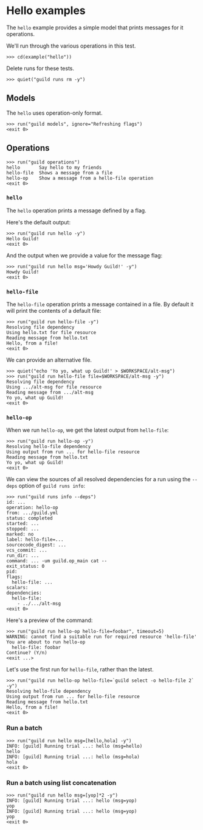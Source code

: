 # Hello examples

The `hello` example provides a simple model that prints messages for
it operations.

We'll run through the various operations in this test.

    >>> cd(example("hello"))

Delete runs for these tests.

    >>> quiet("guild runs rm -y")

## Models

The `hello` uses operation-only format.

    >>> run("guild models", ignore="Refreshing flags")
    <exit 0>

## Operations

    >>> run("guild operations")
    hello       Say hello to my friends
    hello-file  Shows a message from a file
    hello-op    Show a message from a hello-file operation
    <exit 0>

### `hello`

The `hello` operation prints a message defined by a flag.

Here's the default output:

    >>> run("guild run hello -y")
    Hello Guild!
    <exit 0>

And the output when we provide a value for the message flag:

    >>> run("guild run hello msg='Howdy Guild!' -y")
    Howdy Guild!
    <exit 0>

### `hello-file`

The `hello-file` operation prints a message contained in a file. By
default it will print the contents of a default file:

    >>> run("guild run hello-file -y")
    Resolving file dependency
    Using hello.txt for file resource
    Reading message from hello.txt
    Hello, from a file!
    <exit 0>

We can provide an alternative file.

    >>> quiet("echo 'Yo yo, what up Guild!' > $WORKSPACE/alt-msg")
    >>> run("guild run hello-file file=$WORKSPACE/alt-msg -y")
    Resolving file dependency
    Using .../alt-msg for file resource
    Reading message from .../alt-msg
    Yo yo, what up Guild!
    <exit 0>

### `hello-op`

When we run `hello-op`, we get the latest output from `hello-file`:

    >>> run("guild run hello-op -y")
    Resolving hello-file dependency
    Using output from run ... for hello-file resource
    Reading message from hello.txt
    Yo yo, what up Guild!
    <exit 0>

We can view the sources of all resolved dependencies for a run using
the `--deps` option of `guild runs info`:

    >>> run("guild runs info --deps")
    id: ...
    operation: hello-op
    from: .../guild.yml
    status: completed
    started: ...
    stopped: ...
    marked: no
    label: hello-file=...
    sourcecode_digest: ...
    vcs_commit: ...
    run_dir: ...
    command: ... -um guild.op_main cat --
    exit_status: 0
    pid:
    flags:
      hello-file: ...
    scalars:
    dependencies:
      hello-file:
        - ../.../alt-msg
    <exit 0>

Here's a preview of the command:

    >>> run("guild run hello-op hello-file=foobar", timeout=5)
    WARNING: cannot find a suitable run for required resource 'hello-file'
    You are about to run hello-op
      hello-file: foobar
    Continue? (Y/n)
    <exit ...>

Let's use the first run for `hello-file`, rather than the latest.

    >>> run("guild run hello-op hello-file=`guild select -o hello-file 2` -y")
    Resolving hello-file dependency
    Using output from run ... for hello-file resource
    Reading message from hello.txt
    Hello, from a file!
    <exit 0>

### Run a batch

    >>> run("guild run hello msg=[hello,hola] -y")
    INFO: [guild] Running trial ...: hello (msg=hello)
    hello
    INFO: [guild] Running trial ...: hello (msg=hola)
    hola
    <exit 0>

### Run a batch using list concatenation

    >>> run("guild run hello msg=[yop]*2 -y")
    INFO: [guild] Running trial ...: hello (msg=yop)
    yop
    INFO: [guild] Running trial ...: hello (msg=yop)
    yop
    <exit 0>
